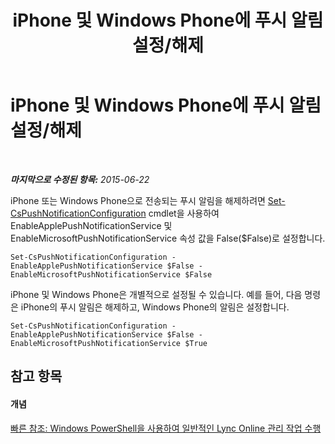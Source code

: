 ﻿---
title: iPhone 및 Windows Phone에 푸시 알림 설정/해제
TOCTitle: iPhone 및 Windows Phone에 푸시 알림 설정/해제
ms:assetid: 64482dcb-6354-4fb5-a2e4-1564b3d0e047
ms:mtpsurl: https://technet.microsoft.com/ko-kr/library/Dn362792(v=OCS.15)
ms:contentKeyID: 56270243
ms.date: 08/24/2015
mtps_version: v=OCS.15
ms.translationtype: HT
---

# iPhone 및 Windows Phone에 푸시 알림 설정/해제

 

_**마지막으로 수정된 항목:** 2015-06-22_

iPhone 또는 Windows Phone으로 전송되는 푸시 알림을 해제하려면 [Set-CsPushNotificationConfiguration](set-cspushnotificationconfiguration.md) cmdlet을 사용하여 EnableApplePushNotificationService 및 EnableMicrosoftPushNotificationService 속성 값을 False($False)로 설정합니다.

    Set-CsPushNotificationConfiguration -EnableApplePushNotificationService $False -EnableMicrosoftPushNotificationService $False

iPhone 및 Windows Phone은 개별적으로 설정될 수 있습니다. 예를 들어, 다음 명령은 iPhone의 푸시 알림은 해제하고, Windows Phone의 알림은 설정합니다.

    Set-CsPushNotificationConfiguration -EnableApplePushNotificationService $False -EnableMicrosoftPushNotificationService $True

## 참고 항목

#### 개념

[빠른 참조: Windows PowerShell을 사용하여 일반적인 Lync Online 관리 작업 수행](quick-reference-using-windows-powershell-to-do-common-skype-for-business-online-management-tasks.md)


